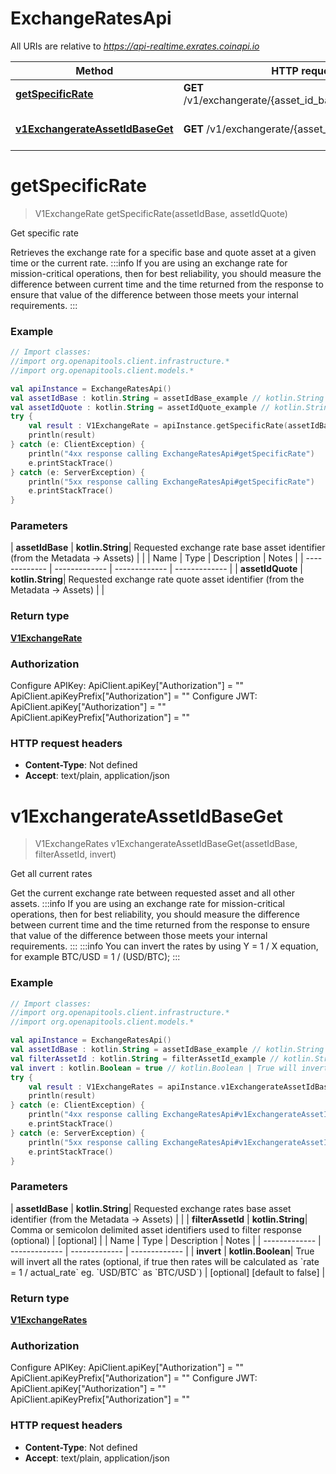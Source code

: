 # ExchangeRatesApi

All URIs are relative to *https://api-realtime.exrates.coinapi.io*

| Method | HTTP request | Description |
| ------------- | ------------- | ------------- |
| [**getSpecificRate**](ExchangeRatesApi.md#getSpecificRate) | **GET** /v1/exchangerate/{asset_id_base}/{asset_id_quote} | Get specific rate |
| [**v1ExchangerateAssetIdBaseGet**](ExchangeRatesApi.md#v1ExchangerateAssetIdBaseGet) | **GET** /v1/exchangerate/{asset_id_base} | Get all current rates |


<a id="getSpecificRate"></a>
# **getSpecificRate**
> V1ExchangeRate getSpecificRate(assetIdBase, assetIdQuote)

Get specific rate

Retrieves the exchange rate for a specific base and quote asset at a given time or the current rate.              :::info If you are using an exchange rate for mission-critical operations, then for best reliability, you should measure the difference between current time and the time returned from the response to ensure that value of the difference between those meets your internal requirements. :::

### Example
```kotlin
// Import classes:
//import org.openapitools.client.infrastructure.*
//import org.openapitools.client.models.*

val apiInstance = ExchangeRatesApi()
val assetIdBase : kotlin.String = assetIdBase_example // kotlin.String | Requested exchange rate base asset identifier (from the Metadata -> Assets)
val assetIdQuote : kotlin.String = assetIdQuote_example // kotlin.String | Requested exchange rate quote asset identifier (from the Metadata -> Assets)
try {
    val result : V1ExchangeRate = apiInstance.getSpecificRate(assetIdBase, assetIdQuote)
    println(result)
} catch (e: ClientException) {
    println("4xx response calling ExchangeRatesApi#getSpecificRate")
    e.printStackTrace()
} catch (e: ServerException) {
    println("5xx response calling ExchangeRatesApi#getSpecificRate")
    e.printStackTrace()
}
```

### Parameters
| **assetIdBase** | **kotlin.String**| Requested exchange rate base asset identifier (from the Metadata -&gt; Assets) | |
| Name | Type | Description  | Notes |
| ------------- | ------------- | ------------- | ------------- |
| **assetIdQuote** | **kotlin.String**| Requested exchange rate quote asset identifier (from the Metadata -&gt; Assets) | |

### Return type

[**V1ExchangeRate**](V1ExchangeRate.md)

### Authorization


Configure APIKey:
    ApiClient.apiKey["Authorization"] = ""
    ApiClient.apiKeyPrefix["Authorization"] = ""
Configure JWT:
    ApiClient.apiKey["Authorization"] = ""
    ApiClient.apiKeyPrefix["Authorization"] = ""

### HTTP request headers

 - **Content-Type**: Not defined
 - **Accept**: text/plain, application/json

<a id="v1ExchangerateAssetIdBaseGet"></a>
# **v1ExchangerateAssetIdBaseGet**
> V1ExchangeRates v1ExchangerateAssetIdBaseGet(assetIdBase, filterAssetId, invert)

Get all current rates

Get the current exchange rate between requested asset and all other assets.              :::info If you are using an exchange rate for mission-critical operations, then for best reliability, you should measure the difference between current time and the time returned from the response to ensure that value of the difference between those meets your internal requirements. :::              :::info You can invert the rates by using Y &#x3D; 1 / X equation, for example BTC/USD &#x3D; 1 / (USD/BTC); :::

### Example
```kotlin
// Import classes:
//import org.openapitools.client.infrastructure.*
//import org.openapitools.client.models.*

val apiInstance = ExchangeRatesApi()
val assetIdBase : kotlin.String = assetIdBase_example // kotlin.String | Requested exchange rates base asset identifier (from the Metadata -> Assets)
val filterAssetId : kotlin.String = filterAssetId_example // kotlin.String | Comma or semicolon delimited asset identifiers used to filter response (optional)
val invert : kotlin.Boolean = true // kotlin.Boolean | True will invert all the rates (optional, if true then rates will be calculated as `rate = 1 / actual_rate` eg. `USD/BTC` as `BTC/USD`)
try {
    val result : V1ExchangeRates = apiInstance.v1ExchangerateAssetIdBaseGet(assetIdBase, filterAssetId, invert)
    println(result)
} catch (e: ClientException) {
    println("4xx response calling ExchangeRatesApi#v1ExchangerateAssetIdBaseGet")
    e.printStackTrace()
} catch (e: ServerException) {
    println("5xx response calling ExchangeRatesApi#v1ExchangerateAssetIdBaseGet")
    e.printStackTrace()
}
```

### Parameters
| **assetIdBase** | **kotlin.String**| Requested exchange rates base asset identifier (from the Metadata -&gt; Assets) | |
| **filterAssetId** | **kotlin.String**| Comma or semicolon delimited asset identifiers used to filter response (optional) | [optional] |
| Name | Type | Description  | Notes |
| ------------- | ------------- | ------------- | ------------- |
| **invert** | **kotlin.Boolean**| True will invert all the rates (optional, if true then rates will be calculated as &#x60;rate &#x3D; 1 / actual_rate&#x60; eg. &#x60;USD/BTC&#x60; as &#x60;BTC/USD&#x60;) | [optional] [default to false] |

### Return type

[**V1ExchangeRates**](V1ExchangeRates.md)

### Authorization


Configure APIKey:
    ApiClient.apiKey["Authorization"] = ""
    ApiClient.apiKeyPrefix["Authorization"] = ""
Configure JWT:
    ApiClient.apiKey["Authorization"] = ""
    ApiClient.apiKeyPrefix["Authorization"] = ""

### HTTP request headers

 - **Content-Type**: Not defined
 - **Accept**: text/plain, application/json

